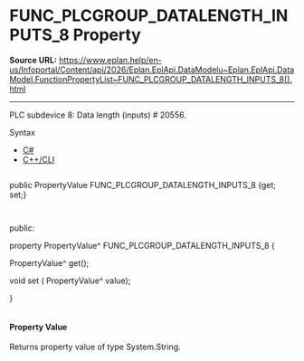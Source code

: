 # FUNC_PLCGROUP_DATALENGTH_INPUTS_8 Property

**Source URL:** https://www.eplan.help/en-us/Infoportal/Content/api/2026/Eplan.EplApi.DataModelu~Eplan.EplApi.DataModel.FunctionPropertyList~FUNC_PLCGROUP_DATALENGTH_INPUTS_8().html

---

PLC subdevice 8: Data length (inputs) # 20556.

Syntax

- [C#](#i-syntax-CS)
- [C++/CLI](#i-syntax-CPP2005)

```
```
public PropertyValue FUNC_PLCGROUP_DATALENGTH_INPUTS_8 {get; set;}
```
```

```
```
public:

property PropertyValue^ FUNC_PLCGROUP_DATALENGTH_INPUTS_8 {

   PropertyValue^ get();

   void set (    PropertyValue^ value);

}
```
```

#### Property Value

Returns property value of type System.String.
